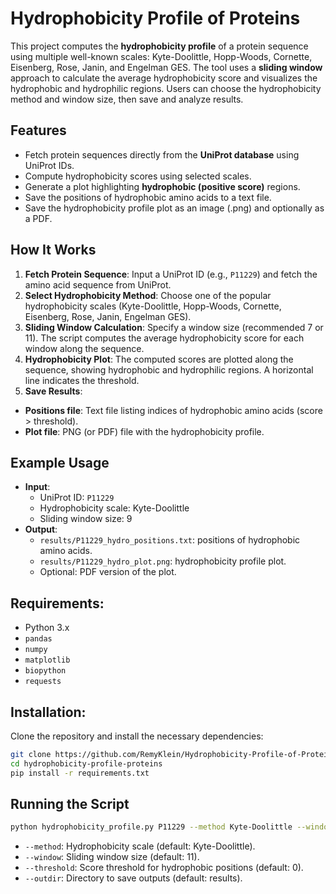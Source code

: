 # Hydrophobicity Profile of Proteins
 This project computes the **hydrophobicity profile** of a protein sequence using multiple well-known scales: Kyte-Doolittle, Hopp-Woods, Cornette, Eisenberg, Rose, Janin, and Engelman GES. The tool uses a **sliding window** approach to calculate the average hydrophobicity score and visualizes the hydrophobic and hydrophilic regions. Users can choose the hydrophobicity method and window size, then save and analyze results.

 ## **Features**
- Fetch protein sequences directly from the **UniProt database** using UniProt IDs.
- Compute hydrophobicity scores using selected scales.
- Generate a plot highlighting **hydrophobic (positive score)** regions.
- Save the positions of hydrophobic amino acids to a text file.
- Save the hydrophobicity profile plot as an image (.png) and optionally as a PDF.

## **How It Works**
1. **Fetch Protein Sequence**: Input a UniProt ID (e.g., `P11229`) and fetch the amino acid sequence from UniProt.
2. **Select Hydrophobicity Method**: Choose one of the popular hydrophobicity scales (Kyte-Doolittle, Hopp-Woods, Cornette, Eisenberg, Rose, Janin, Engelman GES).
3. **Sliding Window Calculation**: Specify a window size (recommended 7 or 11). The script computes the average hydrophobicity score for each window along the sequence.
4. **Hydrophobicity Plot**: The computed scores are plotted along the sequence, showing hydrophobic and hydrophilic regions. A horizontal line indicates the threshold.
5. **Save Results**: 
- **Positions file**: Text file listing indices of hydrophobic amino acids (score > threshold).
- **Plot file**: PNG (or PDF) file with the hydrophobicity profile.

## **Example Usage**
- **Input**: 
    - UniProt ID: `P11229`
    - Hydrophobicity scale: Kyte-Doolittle
    - Sliding window size: 9
- **Output**: 
    - `results/P11229_hydro_positions.txt`: positions of hydrophobic amino acids.
    - `results/P11229_hydro_plot.png`: hydrophobicity profile plot.
    - Optional: PDF version of the plot.

## **Requirements:**
- Python 3.x
- `pandas`
- `numpy`
- `matplotlib`
- `biopython`
- `requests`

## **Installation:**
Clone the repository and install the necessary dependencies:

```bash
git clone https://github.com/RemyKlein/Hydrophobicity-Profile-of-Proteins.git
cd hydrophobicity-profile-proteins
pip install -r requirements.txt
```

## **Running the Script**
```bash
python hydrophobicity_profile.py P11229 --method Kyte-Doolittle --window 9 --threshold 0 --outdir results
```
- `--method`: Hydrophobicity scale (default: Kyte-Doolittle).
- `--window`: Sliding window size (default: 11).
- `--threshold`: Score threshold for hydrophobic positions (default: 0).
- `--outdir`: Directory to save outputs (default: results).